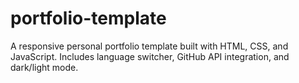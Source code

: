 # portfolio-template
A responsive personal portfolio template built with HTML, CSS, and JavaScript. Includes language switcher, GitHub API integration, and dark/light mode.
